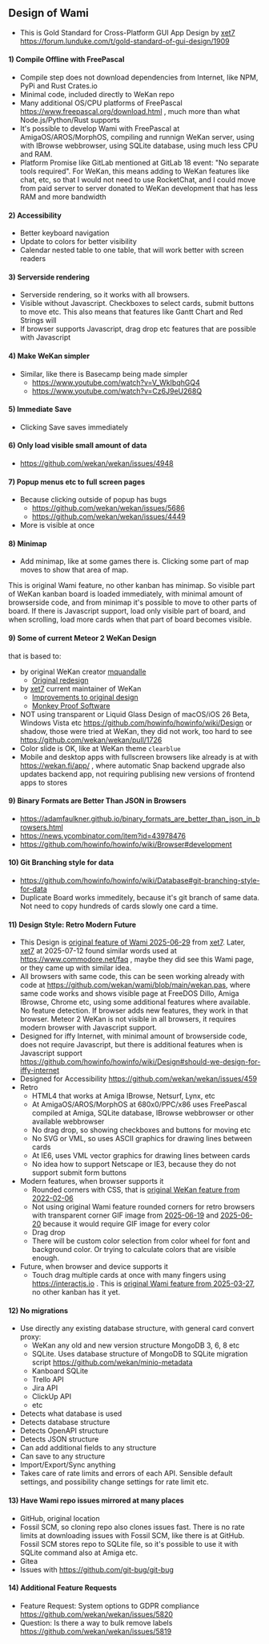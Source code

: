 ## Design of Wami

- This is Gold Standard for Cross-Platform GUI App Design by [xet7](https://github.com/xet7) https://forum.lunduke.com/t/gold-standard-of-gui-design/1909

#### 1) Compile Offline with FreePascal

- Compile step does not download dependencies from Internet, like NPM, PyPi and Rust Crates.io
- Minimal code, included directly to WeKan repo
- Many additional OS/CPU platforms of FreePascal https://www.freepascal.org/download.html , much more than what Node.js/Python/Rust supports
- It's possible to develop Wami with FreePascal at AmigaOS/AROS/MorphOS, compiling and runnign WeKan server, using with IBrowse webbrowser, using SQLite database, using much less CPU and RAM.
- Platform Promise like GitLab mentioned at GitLab 18 event: "No separate tools required". For WeKan, this means adding to WeKan features like chat, etc, so that I would not need to use RocketChat, and I could move from paid server to server donated to WeKan development that has less RAM and more bandwidth

#### 2) Accessibility

- Better keyboard navigation
- Update to colors for better visibility
- Calendar nested table to one table, that will work better with screen readers

#### 3) Serverside rendering

- Serverside rendering, so it works with all browsers.
- Visible without Javascript. Checkboxes to select cards, submit buttons to move etc. This also means that features like Gantt Chart and Red Strings will 
- If browser supports Javascript, drag drop etc features that are possible with Javascript

#### 4) Make WeKan simpler

- Similar, like there is Basecamp being made simpler
  - https://www.youtube.com/watch?v=V_WkIbqhGQ4
  - https://www.youtube.com/watch?v=Cz6J9eU268Q

#### 5) Immediate Save

- Clicking Save saves immediately

#### 6) Only load visible small amount of data

- https://github.com/wekan/wekan/issues/4948

#### 7) Popup menus etc to full screen pages

- Because clicking outside of popup has bugs
  - https://github.com/wekan/wekan/issues/5686
  - https://github.com/wekan/wekan/issues/4449
- More is visible at once

#### 8) Minimap

- Add minimap, like at some games there is. Clicking some part of map moves to show that area of map.

This is original Wami feature, no other kanban has minimap. So visible part of WeKan kanban board is loaded immediately, with minimal amount of browserside code, and from minimap it's possible to move to other parts of board. If there is Javascript support, load only visible part of board, and when scrolling, load more cards when that part of board becomes visible.

#### 9) Some of current Meteor 2 WeKan Design

that is based to:

- by original WeKan creator [mquandalle](https://github.com/mquandalle)
  - [Original redesign](https://github.com/wekan/wekan/blob/main/docs/FAQ/FAQ.md#werent-you-called-libreboard-before) 
- by [xet7](https://github.com/xet7) current maintainer of WeKan
  - [Improvements to original design](https://github.com/wekan/wekan/blob/main/docs/DeveloperDocs/Design-Principles.md)
  - [Monkey Proof Software](https://github.com/wekan/wekan/blob/main/docs/DeveloperDocs/Monkey-Proof-Software.md)
- NOT using transparent or Liquid Glass Design of macOS/iOS 26 Beta, Windows Vista etc https://github.com/howinfo/howinfo/wiki/Design or shadow, those were tried at WeKan, they did not work, too hard to see https://github.com/wekan/wekan/pull/1726
- Color slide is OK, like at WeKan theme `clearblue`
- Mobile and desktop apps with fullscreen browsers like already is at with https://wekan.fi/app/ , where automatic Snap backend upgrade also updates backend app, not requiring publising new versions of frontend apps to stores

#### 9) Binary Formats are Better Than JSON in Browsers

- https://adamfaulkner.github.io/binary_formats_are_better_than_json_in_browsers.html
- https://news.ycombinator.com/item?id=43978476
- https://github.com/howinfo/howinfo/wiki/Browser#development

#### 10) Git Branching style for data

- https://github.com/howinfo/howinfo/wiki/Database#git-branching-style-for-data
- Duplicate Board works immeditely, because it's git branch of same data. Not need to copy hundreds of cards slowly one card a time.

#### 11) Design Style: Retro Modern Future

- This Design is [original feature of Wami 2025-06-29](https://github.com/wekan/wami/commit/6758c310) from [xet7](https://github.com/xet7). Later, [xet7](https://github.com/xet7) at 2025-07-12 found similar words used at https://www.commodore.net/faq , maybe they did see this Wami page, or they came up with similar idea.
- All browsers with same code, this can be seen working already with code at https://github.com/wekan/wami/blob/main/wekan.pas, where same code works and shows visible page at FreeDOS Dillo, Amiga IBrowse, Chrome etc, using some additional features where available. No feature detection. If browser adds new features, they work in that browser. Meteor 2 WeKan is not visible in all browsers, it requires modern browser with Javascript support.
- Designed for iffy Internet, with minimal amount of browserside code, does not require Javascript, but there is additional features when is Javascript support https://github.com/howinfo/howinfo/wiki/Design#should-we-design-for-iffy-internet
- Designed for Accessibility https://github.com/wekan/wekan/issues/459
- Retro
  - HTML4 that works at Amiga IBrowse, Netsurf, Lynx, etc
  - At AmigaOS/AROS/MorphOS at 680x0/PPC/x86 uses FreePascal compiled at Amiga, SQLite database, IBrowse webbrowser or other available webbrowser
  - No drag drop, so showing checkboxes and buttons for moving etc
  - No SVG or VML, so uses ASCII graphics for drawing lines between cards
  - At IE6, uses VML vector graphics for drawing lines between cards
  - No idea how to support Netscape or IE3, because they do not support submit form buttons
- Modern features, when browser supports it
  - Rounded corners with CSS, that is [original WeKan feature from 2022-02-06](https://github.com/wekan/wekan/issues/4326)
  - Not using original Wami feature rounded corners for retro browsers with transparent corner GIF image from [2025-06-19](https://github.com/wekan/wami/commit/60a6d583#diff-55eb6b0b766ec41c008ef615b2f1d3e24ba16b8c8ba549a84c5e73e2ab54344bR15-R17) and [2025-06-20](https://github.com/wekan/wami/commit/31ba33b37ab4b867fd2e344bf5ad004085745cb4) because it would require GIF image for every color
  - Drag drop
  - There will be custom color selection from color wheel for font and background color. Or trying to calculate colors that are visible enough.
- Future, when browser and device supports it
  - Touch drag multiple cards at once with many fingers using https://interactjs.io . This is [original Wami feature from 2025-03-27](https://github.com/wekan/wami/commit/5ef07efeac081c372c5e389eb9e6d80704a2614f), no other kanban has it yet.

#### 12) No migrations

- Use directly any existing database structure, with general card convert proxy:
  - WeKan any old and new version structure MongoDB 3, 6, 8 etc
  - SQLite. Uses database structure of MongoDB to SQLite migration script https://github.com/wekan/minio-metadata
  - Kanboard SQLite
  - Trello API
  - Jira API
  - ClickUp API
  - etc
- Detects what database is used
- Detects database structure
- Detects OpenAPI structure
- Detects JSON structure
- Can add additional fields to any structure
- Can save to any structure
- Import/Export/Sync anything
- Takes care of rate limits and errors of each API. Sensible default settings, and possibility change settings for rate limit etc.

#### 13) Have Wami repo issues mirrored at many places

- GitHub, original location
- Fossil SCM, so cloning repo also clones issues fast. There is no rate limits at downloading issues with Fossil SCM, like there is at GitHub. Fossil SCM stores repo to SQLite file, so it's possible to use it with SQLite command also at Amiga etc.
- Gitea
- Issues with https://github.com/git-bug/git-bug

#### 14) Additional Feature Requests

- Feature Request: System options to GDPR compliance https://github.com/wekan/wekan/issues/5820
- Question: Is there a way to bulk remove labels https://github.com/wekan/wekan/issues/5819
